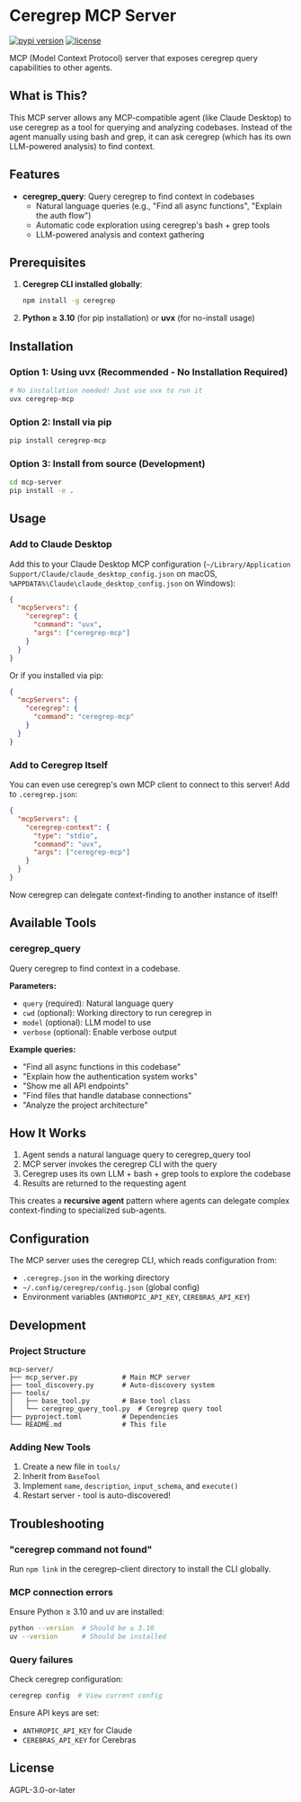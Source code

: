 # Ceregrep MCP Server

[![pypi version](https://img.shields.io/pypi/v/ceregrep-mcp.svg)](https://pypi.org/project/ceregrep-mcp/)
[![license](https://img.shields.io/pypi/l/ceregrep-mcp.svg)](https://github.com/Swarm-Code/ceregrep-client/blob/master/LICENSE)

MCP (Model Context Protocol) server that exposes ceregrep query capabilities to other agents.

## What is This?

This MCP server allows any MCP-compatible agent (like Claude Desktop) to use ceregrep as a tool for querying and analyzing codebases. Instead of the agent manually using bash and grep, it can ask ceregrep (which has its own LLM-powered analysis) to find context.

## Features

- **ceregrep_query**: Query ceregrep to find context in codebases
  - Natural language queries (e.g., "Find all async functions", "Explain the auth flow")
  - Automatic code exploration using ceregrep's bash + grep tools
  - LLM-powered analysis and context gathering

## Prerequisites

1. **Ceregrep CLI installed globally**:
   ```bash
   npm install -g ceregrep
   ```

2. **Python ≥ 3.10** (for pip installation) or **uvx** (for no-install usage)

## Installation

### Option 1: Using uvx (Recommended - No Installation Required)

```bash
# No installation needed! Just use uvx to run it
uvx ceregrep-mcp
```

### Option 2: Install via pip

```bash
pip install ceregrep-mcp
```

### Option 3: Install from source (Development)

```bash
cd mcp-server
pip install -e .
```

## Usage

### Add to Claude Desktop

Add this to your Claude Desktop MCP configuration (`~/Library/Application Support/Claude/claude_desktop_config.json` on macOS, `%APPDATA%\Claude\claude_desktop_config.json` on Windows):

```json
{
  "mcpServers": {
    "ceregrep": {
      "command": "uvx",
      "args": ["ceregrep-mcp"]
    }
  }
}
```

Or if you installed via pip:

```json
{
  "mcpServers": {
    "ceregrep": {
      "command": "ceregrep-mcp"
    }
  }
}
```

### Add to Ceregrep Itself

You can even use ceregrep's own MCP client to connect to this server! Add to `.ceregrep.json`:

```json
{
  "mcpServers": {
    "ceregrep-context": {
      "type": "stdio",
      "command": "uvx",
      "args": ["ceregrep-mcp"]
    }
  }
}
```

Now ceregrep can delegate context-finding to another instance of itself!

## Available Tools

### ceregrep_query

Query ceregrep to find context in a codebase.

**Parameters:**
- `query` (required): Natural language query
- `cwd` (optional): Working directory to run ceregrep in
- `model` (optional): LLM model to use
- `verbose` (optional): Enable verbose output

**Example queries:**
- "Find all async functions in this codebase"
- "Explain how the authentication system works"
- "Show me all API endpoints"
- "Find files that handle database connections"
- "Analyze the project architecture"

## How It Works

1. Agent sends a natural language query to ceregrep_query tool
2. MCP server invokes the ceregrep CLI with the query
3. Ceregrep uses its own LLM + bash + grep tools to explore the codebase
4. Results are returned to the requesting agent

This creates a **recursive agent** pattern where agents can delegate complex context-finding to specialized sub-agents.

## Configuration

The MCP server uses the ceregrep CLI, which reads configuration from:
- `.ceregrep.json` in the working directory
- `~/.config/ceregrep/config.json` (global config)
- Environment variables (`ANTHROPIC_API_KEY`, `CEREBRAS_API_KEY`)

## Development

### Project Structure

```
mcp-server/
├── mcp_server.py           # Main MCP server
├── tool_discovery.py       # Auto-discovery system
├── tools/
│   ├── base_tool.py        # Base tool class
│   └── ceregrep_query_tool.py  # Ceregrep query tool
├── pyproject.toml          # Dependencies
└── README.md               # This file
```

### Adding New Tools

1. Create a new file in `tools/`
2. Inherit from `BaseTool`
3. Implement `name`, `description`, `input_schema`, and `execute()`
4. Restart server - tool is auto-discovered!

## Troubleshooting

### "ceregrep command not found"

Run `npm link` in the ceregrep-client directory to install the CLI globally.

### MCP connection errors

Ensure Python ≥ 3.10 and uv are installed:
```bash
python --version  # Should be ≥ 3.10
uv --version      # Should be installed
```

### Query failures

Check ceregrep configuration:
```bash
ceregrep config  # View current config
```

Ensure API keys are set:
- `ANTHROPIC_API_KEY` for Claude
- `CEREBRAS_API_KEY` for Cerebras

## License

AGPL-3.0-or-later
